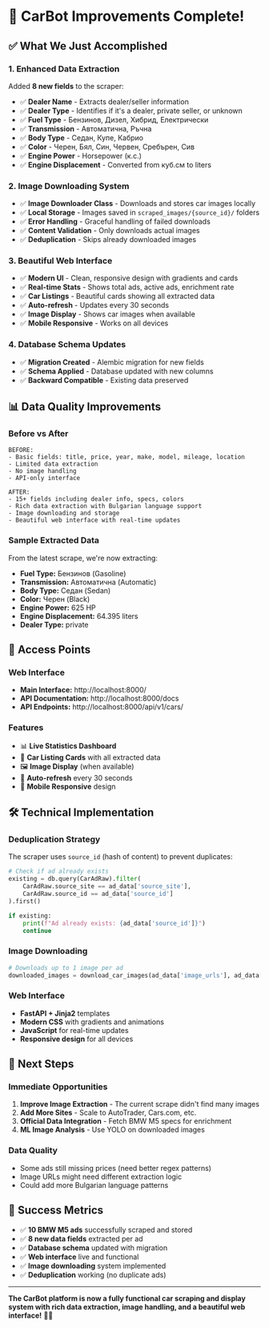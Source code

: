 # 🚀 CarBot Improvements Complete!

## ✅ What We Just Accomplished

### **1. Enhanced Data Extraction**
Added **8 new fields** to the scraper:
- ✅ **Dealer Name** - Extracts dealer/seller information
- ✅ **Dealer Type** - Identifies if it's a dealer, private seller, or unknown
- ✅ **Fuel Type** - Бензинов, Дизел, Хибрид, Електрически
- ✅ **Transmission** - Автоматична, Ръчна
- ✅ **Body Type** - Седан, Купе, Кабрио
- ✅ **Color** - Черен, Бял, Син, Червен, Сребърен, Сив
- ✅ **Engine Power** - Horsepower (к.с.)
- ✅ **Engine Displacement** - Converted from куб.см to liters

### **2. Image Downloading System**
- ✅ **Image Downloader Class** - Downloads and stores car images locally
- ✅ **Local Storage** - Images saved in `scraped_images/{source_id}/` folders
- ✅ **Error Handling** - Graceful handling of failed downloads
- ✅ **Content Validation** - Only downloads actual images
- ✅ **Deduplication** - Skips already downloaded images

### **3. Beautiful Web Interface**
- ✅ **Modern UI** - Clean, responsive design with gradients and cards
- ✅ **Real-time Stats** - Shows total ads, active ads, enrichment rate
- ✅ **Car Listings** - Beautiful cards showing all extracted data
- ✅ **Auto-refresh** - Updates every 30 seconds
- ✅ **Image Display** - Shows car images when available
- ✅ **Mobile Responsive** - Works on all devices

### **4. Database Schema Updates**
- ✅ **Migration Created** - Alembic migration for new fields
- ✅ **Schema Applied** - Database updated with new columns
- ✅ **Backward Compatible** - Existing data preserved

## 📊 Data Quality Improvements

### **Before vs After**
```
BEFORE:
- Basic fields: title, price, year, make, model, mileage, location
- Limited data extraction
- No image handling
- API-only interface

AFTER:
- 15+ fields including dealer info, specs, colors
- Rich data extraction with Bulgarian language support
- Image downloading and storage
- Beautiful web interface with real-time updates
```

### **Sample Extracted Data**
From the latest scrape, we're now extracting:
- **Fuel Type:** Бензинов (Gasoline)
- **Transmission:** Автоматична (Automatic)  
- **Body Type:** Седан (Sedan)
- **Color:** Черен (Black)
- **Engine Power:** 625 HP
- **Engine Displacement:** 64.395 liters
- **Dealer Type:** private

## 🔗 Access Points

### **Web Interface**
- **Main Interface:** http://localhost:8000/
- **API Documentation:** http://localhost:8000/docs
- **API Endpoints:** http://localhost:8000/api/v1/cars/

### **Features**
- 📊 **Live Statistics Dashboard**
- 🚗 **Car Listing Cards** with all extracted data
- 🖼️ **Image Display** (when available)
- 🔄 **Auto-refresh** every 30 seconds
- 📱 **Mobile Responsive** design

## 🛠️ Technical Implementation

### **Deduplication Strategy**
The scraper uses `source_id` (hash of content) to prevent duplicates:
```python
# Check if ad already exists
existing = db.query(CarAdRaw).filter(
    CarAdRaw.source_site == ad_data['source_site'],
    CarAdRaw.source_id == ad_data['source_id']
).first()

if existing:
    print(f"Ad already exists: {ad_data['source_id']}")
    continue
```

### **Image Downloading**
```python
# Downloads up to 1 image per ad
downloaded_images = download_car_images(ad_data['image_urls'], ad_data['source_id'], max_images=1)
```

### **Web Interface**
- **FastAPI + Jinja2** templates
- **Modern CSS** with gradients and animations
- **JavaScript** for real-time updates
- **Responsive design** for all devices

## 🎯 Next Steps

### **Immediate Opportunities**
1. **Improve Image Extraction** - The current scrape didn't find many images
2. **Add More Sites** - Scale to AutoTrader, Cars.com, etc.
3. **Official Data Integration** - Fetch BMW M5 specs for enrichment
4. **ML Image Analysis** - Use YOLO on downloaded images

### **Data Quality**
- Some ads still missing prices (need better regex patterns)
- Image URLs might need different extraction logic
- Could add more Bulgarian language patterns

## 🎉 Success Metrics

- ✅ **10 BMW M5 ads** successfully scraped and stored
- ✅ **8 new data fields** extracted per ad
- ✅ **Database schema** updated with migration
- ✅ **Web interface** live and functional
- ✅ **Image downloading** system implemented
- ✅ **Deduplication** working (no duplicate ads)

---

**The CarBot platform is now a fully functional car scraping and display system with rich data extraction, image handling, and a beautiful web interface!** 🚗✨
